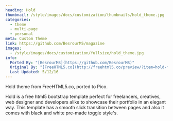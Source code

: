 ```yaml
---
heading: Hold
thumbnail: /style/images/docs/customization/thumbnails/hold_theme.jpg
categories:
  - theme
  - multi-page
  - personal
meta: Custom Theme
link: https://github.com/BesrourMS/magazine
images:
  - /style/images/docs/customization/fullsize/hold_theme.jpg
info:
  Ported By: "[BesrourMS](https://github.com/BesrourMS)"
  Original By: "[FreeHTML5.co](http://freehtml5.co/preview/?item=hold-free-html5-bootstrap-template)"
  Last Updated: 5/12/16
---
```

Hold theme from FreeHTML5.co, ported to Pico.

Hold is a free html5 bootstrap template perfect for freelancers, creatives, web designer and developers alike to showcase their portfolio in an elegant way. This template has a smooth slick transition between pages and also it comes with black and white pre-made toggle style's.
